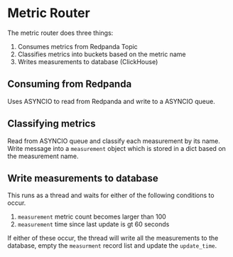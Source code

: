 # Metric Router

The metric router does three things:
1. Consumes metrics from Redpanda Topic
1. Classifies metrics into buckets based on the metric name
1. Writes measurements to database (ClickHouse)

## Consuming from Redpanda

Uses ASYNCIO to read from Redpanda and write to a ASYNCIO queue.

## Classifying metrics

Read from ASYNCIO queue and classify each measurement by its name.  Write
message into a `measurement` object which is stored in a dict based on the 
measurement name.

## Write measurements to database

This runs as a thread and waits for either of the following conditions to
occur.
1. `measurement` metric count becomes larger than 100
1. `measurement` time since last update is gt 60 seconds

If either of these occur, the thread will write all the measurements to 
the database, empty the `measurment` record list and update the `update_time`.